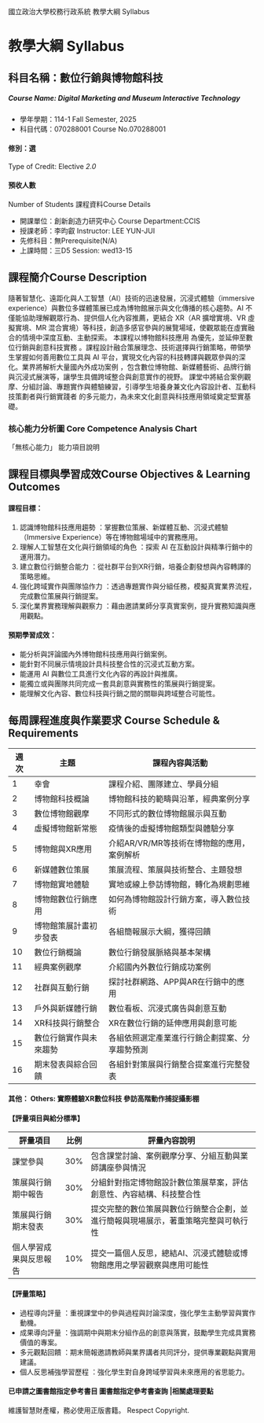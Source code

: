 國立政治大學校務行政系統 教學大綱 Syllabus
# 教學大綱 Syllabus
##  科目名稱：數位行銷與博物館科技
#####  Course Name: Digital Marketing and Museum Interactive Technology
  * 學年學期：114-1 Fall Semester, 2025 
  * 科目代碼：070288001 Course No.070288001
#### 修別：選
Type of Credit: Elective 
_2.0_
#### 預收人數
Number of Students
課程資料Course Details
  * 開課單位：創新創造力研究中心 Course Department:CCIS 
  * 授課老師：李昀叡 Instructor: LEE YUN-JUI 
  * 先修科目：無Prerequisite(N/A)
  * 上課時間：三D5 Session: wed13-15
##  課程簡介Course Description
隨著智慧化、遠距化與人工智慧（AI）技術的迅速發展，沉浸式體驗（immersive experience）與數位多媒體策展已成為博物館展示與文化傳播的核心趨勢。AI 不僅能協助理解觀眾行為、提供個人化內容推薦，更結合 XR（AR 擴增實境、VR 虛擬實境、MR 混合實境）等科技，創造多感官參與的展覽場域，使觀眾能在虛實融合的情境中深度互動、主動探索。
本課程以博物館科技應用 為優先，並延伸至數位行銷與創意科技實務 。課程設計融合策展理念、技術選擇與行銷策略，帶領學生掌握如何善用數位工具與 AI 平台，實現文化內容的科技轉譯與觀眾參與的深化。業界將解析大量國內外成功案例 ，包含數位博物館、新媒體藝術、品牌行銷與沉浸式展演等，讓學生具備跨域整合與創意實作的視野。
課堂中將結合案例觀摩、分組討論、專題實作與體驗練習，引導學生培養身兼文化內容設計者、互動科技策劃者與行銷實踐者 的多元能力，為未來文化創意與科技應用領域奠定堅實基礎。
###  核心能力分析圖 Core Competence Analysis Chart
「無核心能力」 
能力項目說明
##  課程目標與學習成效Course Objectives & Learning Outcomes 
#### 課程目標：
  1. 認識博物館科技應用趨勢 ：掌握數位策展、新媒體互動、沉浸式體驗（Immersive Experience）等在博物館場域中的實務應用。
  2. 理解人工智慧在文化與行銷領域的角色 ：探索 AI 在互動設計與精準行銷中的運用潛力。
  3. 建立數位行銷整合能力 ：從社群平台到XR行銷，培養企劃發想與內容轉譯的策略思維。
  4. 強化跨域實作與團隊協作力 ：透過專題實作與分組任務，模擬真實業界流程，完成數位策展與行銷提案。
  5. 深化業界實務理解與觀察力 ：藉由邀請業師分享真實案例，提升實務知識與應用觀點。
#### 預期學習成效：
  * 能分析與評論國內外博物館科技應用與行銷案例。
  * 能針對不同展示情境設計具科技整合性的沉浸式互動方案。
  * 能運用 AI 與數位工具進行文化內容的再設計與推廣。
  * 能獨立或與團隊共同完成一套具創意與實務性的策展與行銷提案。
  * 能理解文化內容、數位科技與行銷之間的關聯與跨域整合可能性。
##  每周課程進度與作業要求 Course Schedule & Requirements
週次 | 主題 | 課程內容與活動  
---|---|---  
1 | 幸會 | 課程介紹、團隊建立、學員分組  
2 | 博物館科技概論 | 博物館科技的範疇與沿革，經典案例分享  
3 | 數位博物館觀摩 | 不同形式的數位博物館展示與互動  
4 | 虛擬博物館新常態 | 疫情後的虛擬博物館類型與體驗分享  
5 | 博物館與XR應用 | 介紹AR/VR/MR等技術在博物館的應用，案例解析  
6 | 新媒體數位策展 | 策展流程、策展與技術整合、主題發想  
7 | 博物館實地體驗 | 實地或線上參訪博物館，轉化為規劃思維  
8 | 博物館數位行銷應用 | 如何為博物館設計行銷方案，導入數位技術  
9 | 博物館策展計畫初步發表 | 各組簡報展示大綱，獲得回饋  
10 | 數位行銷概論 | 數位行銷發展脈絡與基本架構  
11 | 經典案例觀摩 | 介紹國內外數位行銷成功案例  
12 | 社群與互動行銷 | 探討社群網路、APP與AR在行銷中的應用  
13 | 戶外與新媒體行銷 | 數位看板、沉浸式廣告與創意互動  
14 | XR科技與行銷整合 | XR在數位行銷的延伸應用與創意可能  
15 | 數位行銷實作與未來趨勢 | 各組依照選定產業進行行銷企劃提案、分享趨勢預測  
16 | 期末發表與綜合回饋 | 各組針對策展與行銷整合提案進行完整發表  
####  其他： Others: 實際體驗XR數位科技 參訪高階動作捕捉攝影棚 
#### 【評量項目與給分標準】
評量項目 | 比例 | 評量內容說明  
---|---|---  
課堂參與 | 30% | 包含課堂討論、案例觀摩分享、分組互動與業師講座參與情況  
策展與行銷期中報告 | 30% | 分組針對指定博物館設計數位策展草案，評估創意性、內容結構、科技整合性  
策展與行銷期末發表 | 30% | 提交完整的數位策展與數位行銷整合企劃，並進行簡報與現場展示，著重策略完整與可執行性  
個人學習成果與反思報告 | 10% | 提交一篇個人反思，總結AI、沉浸式體驗或博物館應用之學習觀察與應用可能性  
#### 【評量策略】
  * 過程導向評量 ：重視課堂中的參與過程與討論深度，強化學生主動學習與實作動機。
  * 成果導向評量 ：強調期中與期末分組作品的創意與落實，鼓勵學生完成具實務價值的專案。
  * 多元觀點回饋 ：期末簡報邀請教師與業界講者共同評分，提供專業觀點與實用建議。
  * 個人反思補強學習歷程 ：強化學生對自身跨域學習與未來應用的省思能力。
####  已申請之圖書館指定參考書目  圖書館指定參考書查詢 |相關處理要點
維護智慧財產權，務必使用正版書籍。 Respect Copyright.